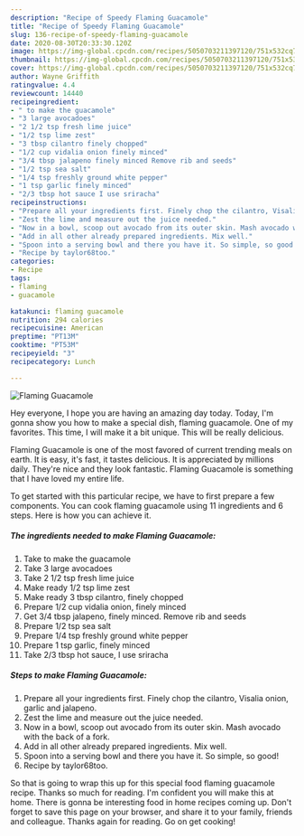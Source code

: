 ```yaml
---
description: "Recipe of Speedy Flaming Guacamole"
title: "Recipe of Speedy Flaming Guacamole"
slug: 136-recipe-of-speedy-flaming-guacamole
date: 2020-08-30T20:33:30.120Z
image: https://img-global.cpcdn.com/recipes/5050703211397120/751x532cq70/flaming-guacamole-recipe-main-photo.jpg
thumbnail: https://img-global.cpcdn.com/recipes/5050703211397120/751x532cq70/flaming-guacamole-recipe-main-photo.jpg
cover: https://img-global.cpcdn.com/recipes/5050703211397120/751x532cq70/flaming-guacamole-recipe-main-photo.jpg
author: Wayne Griffith
ratingvalue: 4.4
reviewcount: 14440
recipeingredient:
- " to make the guacamole"
- "3 large avocadoes"
- "2 1/2 tsp fresh lime juice"
- "1/2 tsp lime zest"
- "3 tbsp cilantro finely chopped"
- "1/2 cup vidalia onion finely minced"
- "3/4 tbsp jalapeno finely minced Remove rib and seeds"
- "1/2 tsp sea salt"
- "1/4 tsp freshly ground white pepper"
- "1 tsp garlic finely minced"
- "2/3 tbsp hot sauce I use sriracha"
recipeinstructions:
- "Prepare all your ingredients first. Finely chop the cilantro, Visalia onion, garlic and jalapeno."
- "Zest the lime and measure out the juice needed."
- "Now in a bowl, scoop out avocado from its outer skin. Mash avocado with the back of a fork."
- "Add in all other already prepared ingredients. Mix well."
- "Spoon into a serving bowl and there you have it. So simple, so good!"
- "Recipe by taylor68too."
categories:
- Recipe
tags:
- flaming
- guacamole

katakunci: flaming guacamole 
nutrition: 294 calories
recipecuisine: American
preptime: "PT13M"
cooktime: "PT53M"
recipeyield: "3"
recipecategory: Lunch

---
```



![Flaming Guacamole](https://img-global.cpcdn.com/recipes/5050703211397120/751x532cq70/flaming-guacamole-recipe-main-photo.jpg)

Hey everyone, I hope you are having an amazing day today. Today, I'm gonna show you how to make a special dish, flaming guacamole. One of my favorites. This time, I will make it a bit unique. This will be really delicious.



Flaming Guacamole is one of the most favored of current trending meals on earth. It is easy, it's fast, it tastes delicious. It is appreciated by millions daily. They're nice and they look fantastic. Flaming Guacamole is something that I have loved my entire life.


To get started with this particular recipe, we have to first prepare a few components. You can cook flaming guacamole using 11 ingredients and 6 steps. Here is how you can achieve it.

<!--inarticleads1-->

##### The ingredients needed to make Flaming Guacamole:

1. Take  to make the guacamole
1. Take 3 large avocadoes
1. Take 2 1/2 tsp fresh lime juice
1. Make ready 1/2 tsp lime zest
1. Make ready 3 tbsp cilantro, finely chopped
1. Prepare 1/2 cup vidalia onion, finely minced
1. Get 3/4 tbsp jalapeno, finely minced. Remove rib and seeds
1. Prepare 1/2 tsp sea salt
1. Prepare 1/4 tsp freshly ground white pepper
1. Prepare 1 tsp garlic, finely minced
1. Take 2/3 tbsp hot sauce, I use sriracha




<!--inarticleads2-->

##### Steps to make Flaming Guacamole:

1. Prepare all your ingredients first. Finely chop the cilantro, Visalia onion, garlic and jalapeno.
1. Zest the lime and measure out the juice needed.
1. Now in a bowl, scoop out avocado from its outer skin. Mash avocado with the back of a fork.
1. Add in all other already prepared ingredients. Mix well.
1. Spoon into a serving bowl and there you have it. So simple, so good!
1. Recipe by taylor68too.




So that is going to wrap this up for this special food flaming guacamole recipe. Thanks so much for reading. I'm confident you will make this at home. There is gonna be interesting food in home recipes coming up. Don't forget to save this page on your browser, and share it to your family, friends and colleague. Thanks again for reading. Go on get cooking!
